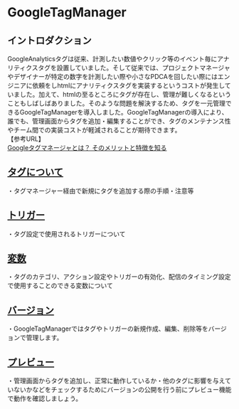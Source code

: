 # GoogleTagManager

## イントロダクション
GoogleAnalyticsタグは従来、計測したい数値やクリック等のイベント毎にアナリティクスタグを設置していました。そして従来では、プロジェクトマネージャやデザイナーが特定の数字を計測したい際や小さなPDCAを回したい際にはエンジニアに依頼をしhtmlにアナリティクスタグを実装するというコストが発生していました。加えて、htmlの至るところにタグが存在し、管理が難しくなるということもしばしばありました。そのような問題を解決するため、タグを一元管理できるGoogleTagManagerを導入しました。GoogleTagManagerの導入により、誰でも、管理画面からタグを追加・編集することができ、タグのメンテナンス性やチーム間での実装コストが軽減されることが期待できます。<br>
【参考URL】<br>
[Googleタグマネージャとは？ そのメリットと特徴を知る](http://web-tan.forum.impressrd.jp/e/2014/12/24/18964)

<h2><a id="user-content-タグについて" class="anchor" href="#タグについて" aria-hidden="true"><span class="octicon octicon-link"></span></a><a href="https://github.com/sho0110/GoogleTagManager/blob/master/tag.md">タグについて</a></h2>
・タグマネージャー経由で新規にタグを追加する際の手順・注意等

<h2><a id="user-content-トリガー" class="anchor" href="#トリガー" aria-hidden="true"><span class="octicon octicon-link"></span></a><a href="https://github.com/sho0110/GoogleTagManager/blob/master/trigger.md">トリガー</a></h2>
・タグ設定で使用されるトリガーについて

<h2><a id="user-content-変数" class="anchor" href="#変数" aria-hidden="true"><span class="octicon octicon-link"></span></a><a href="https://github.com/sho0110/GoogleTagManager/blob/master/variable.md">変数</a></h2>
・タグのカテゴリ、アクション設定やトリガーの有効化、配信のタイミング設定で使用することのできる変数について

<h2><a id="user-content-バージョン" class="anchor" href="#バージョン" aria-hidden="true"><span class="octicon octicon-link"></span></a><a href="https://github.com/sho0110/GoogleTagManager/blob/master/version.md">バージョン</a></h2>
・GoogleTagManagerではタグやトリガーの新規作成、編集、削除等をバージョンで管理します。

<h2><a id="user-content-プレビュー" class="anchor" href="#プレビュー" aria-hidden="true"><span class="octicon octicon-link"></span></a><a href="https://github.com/sho0110/GoogleTagManager/blob/master/preview.md">プレビュー</a></h2>
・管理画面からタグを追加し、正常に動作しているか・他のタグに影響を与えていないかなどをチェックするためにバージョンの公開を行う前にプレビュー機能で動作を確認しましょう。